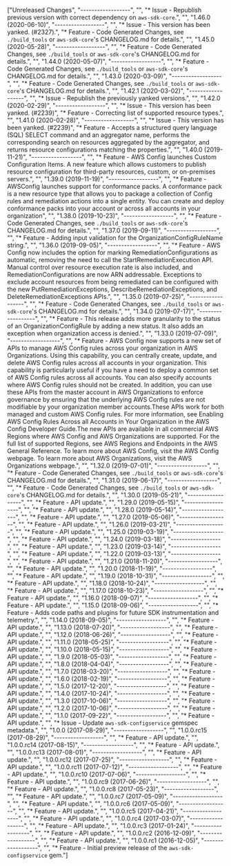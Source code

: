 ["Unreleased Changes", "------------------", "", "* Issue - Republish previous version with correct dependency on `aws-sdk-core`.", "", "1.46.0 (2020-06-10)", "------------------", "", "* Issue - This version has been yanked. (#2327).", "* Feature - Code Generated Changes, see `./build_tools` or `aws-sdk-core`'s CHANGELOG.md for details.", "", "1.45.0 (2020-05-28)", "------------------", "", "* Feature - Code Generated Changes, see `./build_tools` or `aws-sdk-core`'s CHANGELOG.md for details.", "", "1.44.0 (2020-05-07)", "------------------", "", "* Feature - Code Generated Changes, see `./build_tools` or `aws-sdk-core`'s CHANGELOG.md for details.", "", "1.43.0 (2020-03-09)", "------------------", "", "* Feature - Code Generated Changes, see `./build_tools` or `aws-sdk-core`'s CHANGELOG.md for details.", "", "1.42.1 (2020-03-02)", "------------------", "", "* Issue - Republish the previously yanked versions.", "", "1.42.0 (2020-02-29)", "------------------", "", "* Issue - This version has been yanked. (#2239)", "* Feature - Correcting list of supported resource types.", "", "1.41.0 (2020-02-28)", "------------------", "", "* Issue - This version has been yanked. (#2239)", "* Feature - Accepts a structured query language (SQL) SELECT command and an aggregator name, performs the corresponding search on resources aggregated by the aggregator, and returns resource configurations matching the properties.", "", "1.40.0 (2019-11-21)", "------------------", "", "* Feature - AWS Config launches Custom Configuration Items. A new feature which allows customers to publish resource configuration for third-party resources, custom, or on-premises servers.", "", "1.39.0 (2019-11-19)", "------------------", "", "* Feature - AWSConfig launches support for conformance packs. A conformance pack is a new resource type that allows you to package a collection of Config rules and remediation actions into a single entity. You can create and deploy conformance packs into your account or across all accounts in your organization", "", "1.38.0 (2019-10-23)", "------------------", "", "* Feature - Code Generated Changes, see `./build_tools` or `aws-sdk-core`'s CHANGELOG.md for details.", "", "1.37.0 (2019-09-11)", "------------------", "", "* Feature - Adding input validation for the OrganizationConfigRuleName string.", "", "1.36.0 (2019-09-05)", "------------------", "", "* Feature - AWS Config now includes the option for marking RemediationConfigurations as automatic, removing the need to call the StartRemediationExecution API. Manual control over resource execution rate is also included, and RemediationConfigurations are now ARN addressable. Exceptions to exclude account resources from being remediated can be configured with the new PutRemediationExceptions, DescribeRemediationExceptions, and DeleteRemediationExceptions APIs.", "", "1.35.0 (2019-07-25)", "------------------", "", "* Feature - Code Generated Changes, see `./build_tools` or `aws-sdk-core`'s CHANGELOG.md for details.", "", "1.34.0 (2019-07-17)", "------------------", "", "* Feature - This release adds more granularity to the status of an OrganizationConfigRule by adding a new status. It also adds an exception when organization access is denied.", "", "1.33.0 (2019-07-09)", "------------------", "", "* Feature - AWS Config now supports a new set of APIs to manage AWS Config rules across your organization in AWS Organizations. Using this capability, you can centrally create, update, and delete AWS Config rules across all accounts in your organization. This capability is particularly useful if you have a need to deploy a common set of AWS Config rules across all accounts. You can also specify accounts where AWS Config rules should not be created. In addition, you can use these APIs from the master account in AWS Organizations to enforce governance by ensuring that the underlying AWS Config rules are not modifiable by your organization member accounts.These APIs work for both managed and custom AWS Config rules. For more information, see Enabling AWS Config Rules Across all Accounts in Your Organization in the AWS Config Developer Guide.The new APIs are available in all commercial AWS Regions where AWS Config and AWS Organizations are supported. For the full list of supported Regions, see AWS Regions and Endpoints in the AWS General Reference. To learn more about AWS Config, visit the AWS Config webpage. To learn more about AWS Organizations, visit the AWS Organizations webpage.", "", "1.32.0 (2019-07-01)", "------------------", "", "* Feature - Code Generated Changes, see `./build_tools` or `aws-sdk-core`'s CHANGELOG.md for details.", "", "1.31.0 (2019-06-17)", "------------------", "", "* Feature - Code Generated Changes, see `./build_tools` or `aws-sdk-core`'s CHANGELOG.md for details.", "", "1.30.0 (2019-05-21)", "------------------", "", "* Feature - API update.", "", "1.29.0 (2019-05-15)", "------------------", "", "* Feature - API update.", "", "1.28.0 (2019-05-14)", "------------------", "", "* Feature - API update.", "", "1.27.0 (2019-05-06)", "------------------", "", "* Feature - API update.", "", "1.26.0 (2019-03-21)", "------------------", "", "* Feature - API update.", "", "1.25.0 (2019-03-19)", "------------------", "", "* Feature - API update.", "", "1.24.0 (2019-03-18)", "------------------", "", "* Feature - API update.", "", "1.23.0 (2019-03-14)", "------------------", "", "* Feature - API update.", "", "1.22.0 (2019-03-13)", "------------------", "", "* Feature - API update.", "", "1.21.0 (2018-11-20)", "------------------", "", "* Feature - API update.", "", "1.20.0 (2018-11-19)", "------------------", "", "* Feature - API update.", "", "1.19.0 (2018-10-31)", "------------------", "", "* Feature - API update.", "", "1.18.0 (2018-10-24)", "------------------", "", "* Feature - API update.", "", "1.17.0 (2018-10-23)", "------------------", "", "* Feature - API update.", "", "1.16.0 (2018-09-07)", "------------------", "", "* Feature - API update.", "", "1.15.0 (2018-09-06)", "------------------", "", "* Feature - Adds code paths and plugins for future SDK instrumentation and telemetry.", "", "1.14.0 (2018-09-05)", "------------------", "", "* Feature - API update.", "", "1.13.0 (2018-07-20)", "------------------", "", "* Feature - API update.", "", "1.12.0 (2018-06-26)", "------------------", "", "* Feature - API update.", "", "1.11.0 (2018-05-25)", "------------------", "", "* Feature - API update.", "", "1.10.0 (2018-05-15)", "------------------", "", "* Feature - API update.", "", "1.9.0 (2018-05-03)", "------------------", "", "* Feature - API update.", "", "1.8.0 (2018-04-04)", "------------------", "", "* Feature - API update.", "", "1.7.0 (2018-03-20)", "------------------", "", "* Feature - API update.", "", "1.6.0 (2018-02-19)", "------------------", "", "* Feature - API update.", "", "1.5.0 (2017-12-20)", "------------------", "", "* Feature - API update.", "", "1.4.0 (2017-10-24)", "------------------", "", "* Feature - API update.", "", "1.3.0 (2017-10-06)", "------------------", "", "* Feature - API update.", "", "1.2.0 (2017-10-06)", "------------------", "", "* Feature - API update.", "", "1.1.0 (2017-09-22)", "------------------", "", "* Feature - API update.", "", "* Issue - Update `aws-sdk-configservice` gemspec metadata.", "", "1.0.0 (2017-08-29)", "------------------", "", "1.0.0.rc15 (2017-08-29)", "------------------", "", "* Feature - API update.", "", "1.0.0.rc14 (2017-08-15)", "------------------", "", "* Feature - API update.", "", "1.0.0.rc13 (2017-08-01)", "------------------", "", "* Feature - API update.", "", "1.0.0.rc12 (2017-07-25)", "------------------", "", "* Feature - API update.", "", "1.0.0.rc11 (2017-07-12)", "------------------", "", "* Feature - API update.", "", "1.0.0.rc10 (2017-07-06)", "------------------", "", "* Feature - API update.", "", "1.0.0.rc9 (2017-06-26)", "------------------", "", "* Feature - API update.", "", "1.0.0.rc8 (2017-05-23)", "------------------", "", "* Feature - API update.", "", "1.0.0.rc7 (2017-05-09)", "------------------", "", "* Feature - API update.", "", "1.0.0.rc6 (2017-05-09)", "------------------", "", "* Feature - API update.", "", "1.0.0.rc5 (2017-04-21)", "------------------", "", "* Feature - API update.", "", "1.0.0.rc4 (2017-03-07)", "------------------", "", "* Feature - API update.", "", "1.0.0.rc3 (2017-01-24)", "------------------", "", "* Feature - API update.", "", "1.0.0.rc2 (2016-12-09)", "------------------", "", "* Feature - API update.", "", "1.0.0.rc1 (2016-12-05)", "------------------", "", "* Feature - Initial preview release of the `aws-sdk-configservice` gem."]